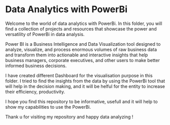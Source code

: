# Data Analytics with PowerBi

Welcome to the world of data analytics with PowerBi. In this folder, you will find a collection of projects and resources that showcase the power and versatility of PowerBi in data analysis.

Power BI is a Business Intelligence and Data Visualization tool designed to analyze, visualize, and process enormous volumes of raw business data and transform them into actionable and interactive insights that help business managers, corporate executives, and other users to make better informed business decisions.

I have created different Dashboard for the visualisation purpose in this folder. I tried to find the insights from the data by using the PowerBi tool that will help in the decision making, and it will be helful for the entity to increase their efficiency, productivity.

I hope you find this repository to be informative, usefull and it will help to show my capabilities to use the PowerBi.

Thank u for visiting my repository and happy data analyzing !

